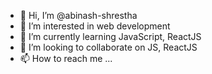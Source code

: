 - 👋 Hi, I’m @abinash-shrestha
- 👀 I’m interested in web development
- 🌱 I’m currently learning JavaScript, ReactJS
- 💞️ I’m looking to collaborate on JS, ReactJS
- 📫 How to reach me ...

<!---
abinash-shrestha/abinash-shrestha is a ✨ special ✨ repository because its `README.md` (this file) appears on your GitHub profile.
You can click the Preview link to take a look at your changes.
--->
